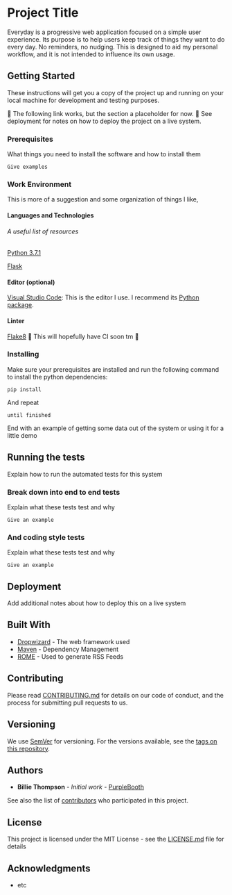 # Project Title

Everyday is a progressive web application focused on a simple user experience. Its purpose is to help users keep track of things they want to do every day. No reminders, no nudging. This is designed to aid my personal workflow, and it is not intended to influence its own usage.

## Getting Started

These instructions will get you a copy of the project up and running on your local machine for development and testing purposes. 


:construction: The following link works, but the section a placeholder for now. :construction:
See deployment for notes on how to deploy the project on a live system.

### Prerequisites

What things you need to install the software and how to install them

```
Give examples
```

### Work Environment

This is more of a suggestion and some organization of things I like,

#### Languages and Technologies
###### A useful list of resources
[Python 3.7.1](https://www.python.org/)

[Flask](http://flask.pocoo.org/docs/1.0/)

#### Editor (optional)
[Visual Studio Code](https://code.visualstudio.com/): This is the editor I use. I recommend its [Python package](https://marketplace.visualstudio.com/items?itemName=ms-python.python).

#### Linter
[Flake8](http://flake8.pycqa.org/en/latest/index.html) :construction: This will hopefully have CI soon tm  :construction:

### Installing

Make sure your prerequisites are installed and run the following command to install the python dependencies:

```
pip install
```

And repeat

```
until finished
```

End with an example of getting some data out of the system or using it for a little demo

## Running the tests

Explain how to run the automated tests for this system

### Break down into end to end tests

Explain what these tests test and why

```
Give an example
```

### And coding style tests

Explain what these tests test and why

```
Give an example
```

## Deployment

Add additional notes about how to deploy this on a live system

## Built With

* [Dropwizard](http://www.dropwizard.io/1.0.2/docs/) - The web framework used
* [Maven](https://maven.apache.org/) - Dependency Management
* [ROME](https://rometools.github.io/rome/) - Used to generate RSS Feeds

## Contributing

Please read [CONTRIBUTING.md](https://gist.github.com/PurpleBooth/b24679402957c63ec426) for details on our code of conduct, and the process for submitting pull requests to us.

## Versioning

We use [SemVer](http://semver.org/) for versioning. For the versions available, see the [tags on this repository](https://github.com/your/project/tags). 

## Authors

* **Billie Thompson** - *Initial work* - [PurpleBooth](https://github.com/PurpleBooth)

See also the list of [contributors](https://github.com/your/project/contributors) who participated in this project.

## License

This project is licensed under the MIT License - see the [LICENSE.md](LICENSE.md) file for details

## Acknowledgments

* etc

